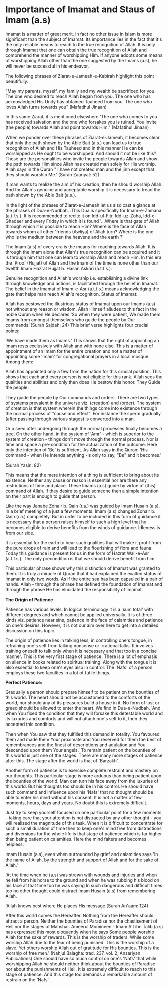 Importance of Imamat and Staus of Imam (a.s)
============================================

Imamat is a matter of great merit. In fact no other issue in Islam is
more significant than the subject of Imamat. Its importance lies in the
fact that it's the only reliable means to reach to the true recognition
of Allah. It is only through Imamat that one can obtain the true
recognition of Allah and comprehend the manner of worshipping Him. If
anyone adopts some means of worshipping Allah other than the one
suggested by the Imams (a.s), he will never be successful in his
endeavor.

The following phrases of Ziarat-e-Jameah-e-Kabirah highlight this point
beautifully.

"May my parents, myself, my family and my wealth be sacrificed for you.
The one who desired to reach Allah began from you. The one who has
acknowledged His Unity has obtained Tauheed from you. The one who loves
Allah turns towards you" (Mafatihul Jinaan)

In this same Ziarat, it is mentioned elsewhere 'The one who comes to
you has received salvation and the one who forsakes you is ruined. You
invite (the people) towards Allah and point towards Him." (Mafatihul
Jinaan)

When we ponder over these phrases of Ziarat-e-Jameah, it becomes clear
that only the path shown by the Able Bait (a.s.) can lead us to true
recognition of Allah and His Tauheed and in this manner He can be
worshipped as He ought to be worshipped. And should it not be like this?
These are the personalities who invite the people towards Allah and show
the path towards Him since Allah has created man solely for His worship.
Allah says in the Quran " I have not created man and the jinn except
that they should worship Me.'
(Surah Zaariyat: 52)

If man wants to realize the aim of his creation, then he should worship
Allah. And for Allah's genuine and acceptable worship it is necessary to
tread the path shown by the Able Bait (a.s.).

In the light of the phrases of Ziarat-e-Jameah let us also cast a
glance at the phrases of Dua-e-Nudbah. .This Dua is specifically for
Imam-e-Zamana (a.t.f.s.). It is recommended to recite it on Idd-ul-Fitr,
Idd-uz-Zoha, Idd-e-Ghadeer and every Friday in which it is found
'...Where is that gate of Allah through which it is possible to reach
Him? Where is the face of Allah towards whom all other 'friends (Awliya)
of Allah turn? Where is the one who is the medium between the heavens
and the earth ?'

The Imam (a.s) of every era is the means for reaching towards Allah. It
is through the Imam alone that Allah's true recognition can be acquired
and it is through him that one can leam to worship Allah and reach Him.
In this era the 'Proof (Hujjat) of Allah and the Imam of the time is
none other than our twelfth Imam Hazrat Hujjat b. Hasan Askari
(a.t.f.s.).

Genuine recognition and Allah's worship i.e. establishing a divine link
through knowledge and actions, is facilitated through the belief in
Imamat. The belief in the Imamat of Imam-e-Asr (a.t.f.s.) means
acknowledging the gate that helps man reach Allah's recognition. Status
of Imamat:

Allah has bestowed the illustrious status of Imamat upon our Imams
(a.s) not without any reason or wisdom. Allah Himself alludes to this
fact in the noble Quran when He declares 'So when they were patient, We
made them Imams from amongst themselves who guide the people by Our
commands.'(Surah Sajdah: 24) This brief verse highlights four crucial
points:

'We have made them as Imams.' This shows that the right of appointing
an Imam rests exclusively with Allah and with none else. This is a
matter of appointment of an Imam for the entire creation and not a
matter of appointing some 'Imam' for congregational prayers in a local
mosque. Among them:

Allah has appointed only a few from the nation for this crucial
position. This shows that each and every person is not eligible for this
rank. Allah sees the qualities and abilities and only then does He
bestow this honor. They Guide the people:

They guide the people by Our commands and orders. There are two types
of systems prevalent in the universe viz. (creation) and (order). The
system of creation is that system wherein (he things come into existence
through the normal process of "cause and effect". For instance the sperm
gradually (after passing through various stages) is converted into a
man.

Or a seed after undergoing through the normal processes finally becomes
a tree. On the other hand, in the system of 'Amr' - which is superior to
the system of creation - things don't move through the normal process.
Nor is time and space a pre-condition for the actualization of the
outcome. Here only the intention of 'Be' is sufficient. As Allah says in
the Quran: 'His command - when He intends anything -is only to say, "Be"
and it becomes.'

(Surah Yasin: 82)

This means that the mere intention of a thing is sufficient to bring
about its existence. Neither any cause or reason is essential nor are
there any restrictions of time and place. These Imams (a.s) guide by
virtue of (this) command of Allah. If they desire to guide someone then
a simple intention on their part is enough to guide that person.

Like the way Janabe Zohair b. Qain (r.a.) was guided by Imam Husain
(a.s). In a brief meeting of a just a few moments. Imam (a.s) changed
Zohair b. Qain (r.a.) completely. But in order to be included in this
form of guidance it is necessary that a person raises himself to such a
high level that he becomes eligible to derive benefits from the winds of
guidance. Idleness is from our side.

It is essential for the earth to bear such qualities that will make it
profit from the pure drops of rain and will lead to the flourishing of
flora and fauna. Today this guidance is present for us in the form of
Hazrat Wali-e-Asr (a.t.f.s.). The only precondition is that we should
derive benefit from him.

This particular phrase shows why this distinction of Imamat was granted
to them. It is truly a miracle of Quran that it had explained the
exalted status of Imamat in only two words. As if the entire sea has
been capsuled in a pair of hands. Allah - through the phrase has defined
the foundation of Imamat and through the phrase He has elucidated the
responsibility of Imamat.


**The Origin of Patience**

Patience has various levels. In logical terminology it is a 'sum total'
with different degrees and which cannot be applied universally. It is of
three kinds viz. patience near sins, patience in the face of calamities
and patience on one's desires. However, it is not our aim over here to
get into a detailed discussion on this topic.

The origin of patience lies in talking less, in controlling one's
tongue, in refraining one's self from talking nonsense or irrational
talks. It involves training oneself to talk only when it is necessary
and that too in a concise manner. This is the very first stage of
patience. There is a lot of emphasis on silence in books related to
spiritual training. Along with the tongue it is also essential to keep
one's eyes also in control. The 'Nafs' of a person employs these two
faculties in a lot of futile things.

**Perfect Patience:**

Gradually a person should prepare himself to be patient on the bounties
of this world. The heart should not be accustomed to the comforts of the
world, nor should any of its pleasures build a house in it. No form of
lust or greed should be allowed to enter the heart. We find in
Dua-e-Nudbah. 'And when You fixed the condition that they will forsake
this detestable world and its luxuries and comforts and will not attach
one's self to it, then they accepted this condition.

Then when You saw that they fulfilled this demand in totality. You
favoured them and made them Your proximate and You reserved for them the
best of remembrances and the finest of descriptions and adulation and
You descended upon them Your angels.' To remain patient on the bounties
of this world is just one of the stages. There are many more stages of
patience after this. The stage after the world is that of 'Barzakh'.

Another form of patience is to exercise complete restraint and mastery
on our thoughts. This particular stage is more arduous than being
patient upon the bounties of the world. Man can turn his face away from
the luxuries of this world. But his thoughts too should be in his
control. He should have such command and influence upon his 'Nafs' that
no thought should be able to enter his mind without his consent. It is
not a matter of few moments, hours, days and years. No doubt this is
extremely difficult.

Just try to keep yourself focused on one particular point for a few
moments - taking care that your attention is not distracted by any other
thought - you will realized the magnitude of this task. When it is
difficult to concentrate for such a small duration of time then to keep
one's mind free from distractions and diversions for the whole life is
that stage of patience which is far higher than being patient on
calamities. Here the mind falters and becomes helpless.

Imam Husain (a.s), even when surrounded by grief and calamities says
'In the name of Allah, by the strength and support of Allah and for the
sake of Allah.'

'At the time when he (a.s) was strewn with wounds and injuries and when
he fell from his horse to the ground and when he was rubbing his blood
on his face at that time too he was saying In such dangerous and
difficult times too no other thought could distract Imam Husain (a.s)
from remembering Allah.

'Allah knows best where He places His message (Surah An'aam: 124)

After this world comes the Hereafter. Nothing from the Hereafter should
attract a person. Neither the bounties of Paradise nor the chastisement
of Hell nor the stages of Mahshar. Ameerul Momineen - Imam Alt ibn Talib
(a.s) has expressed this most eloquently when he says Some people
worship Allah for the sake of rewards. This is the worship of traders.
While some worship Allah due to the fear of being punished. This is the
worship of a slave. Yet others worship Allah out of gratitude for His
bounties. This is the worship of free men.'
(Nahjul Balagha: trad. 237, vol. 2, Ansariyan Publications) One should
have so much control on one's 'Nafs' that while worshipping Allah he
should neither think about the bounties of Paradise nor about the
punishments of Hell. It is extremely difficult to reach to this stage of
patience. And this stage too demands a remarkable amount of restrain on
the 'Nafs'.


